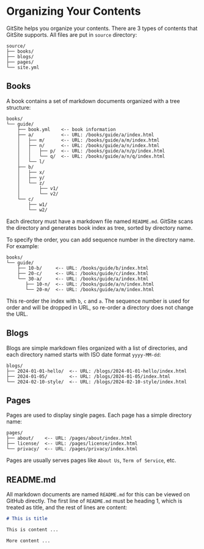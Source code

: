 # Organizing Your Contents

GitSite helps you organize your contents. There are 3 types of contents that GitSite supports. All files are put in `source` directory:

```ascii
source/
├── books/
├── blogs/
├── pages/
└── site.yml
```

## Books

A book contains a set of markdown documents organized with a tree structure:

```ascii
books/
└── guide/
    ├── book.yml    <-- book information
    ├── a/          <-- URL: /books/guide/a/index.html
    │   ├── m/      <-- URL: /books/guide/a/m/index.html
    │   ├── n/      <-- URL: /books/guide/a/n/index.html
    │   │   ├── p/  <-- URL: /books/guide/a/n/p/index.html
    │   │   └── q/  <-- URL: /books/guide/a/n/q/index.html
    │   └── l/
    ├── b/
    │   ├── x/
    │   ├── y/
    │   └── z/
    │       ├── v1/
    │       └── v2/
    └── c/
        ├── w1/
        └── w2/
```

Each directory must have a markdown file named `README.md`. GitSite scans the directory and generates book index as tree, sorted by directory name.

To specify the order, you can add sequence number in the directory name. For example:

```ascii
books/
└── guide/
    ├── 10-b/     <-- URL: /books/guide/b/index.html
    ├── 20-c/     <-- URL: /books/guide/c/index.html
    └── 30-a/     <-- URL: /books/guide/a/index.html
       ├── 10-n/  <-- URL: /books/guide/a/n/index.html
       └── 20-m/  <-- URL: /books/guide/a/m/index.html
```

This re-order the index with `b`, `c` and `a`. The sequence number is used for order and will be dropped in URL, so re-order a directory does not change the URL.

## Blogs

Blogs are simple markdown files organized with a list of directories, and each directory named starts with ISO date format `yyyy-MM-dd`:

```ascii
blogs/
├── 2024-01-01-hello/  <-- URL: /blogs/2024-01-01-hello/index.html
├── 2024-01-05/        <-- URL: /blogs/2024-01-05/index.html
└── 2024-02-10-style/  <-- URL: /blogs/2024-02-10-style/index.html
```

## Pages

Pages are used to display single pages. Each page has a simple directory name:

```ascii
pages/
├── about/    <-- URL: /pages/about/index.html
├── license/  <-- URL: /pages/license/index.html
└── privacy/  <-- URL: /pages/privacy/index.html
```

Pages are usually serves pages like `About Us`, `Term of Service`, etc.

## README.md

All markdown documents are named `README.md` for this can be viewed on GitHub directly. The first line of `README.md` must be heading 1, which is treated as title, and the rest of lines are content:

```markdown
# This is title

This is content ...

More content ...
```
